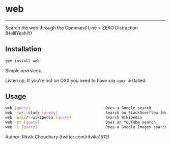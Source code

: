 web
===
-----------------------------------

Search the web through the Command Line = ZERO Distraction (HelllYeah!!!)

Installation
------------
```sh
gem install web
```
Simple and sleek.

Listen up, If you're not on OSX you need to have ```xdg-open``` installed.

Usage
-----
```sh
web [query]                                 Does a Google search
web -so/--stack [query]                     Search on StackOverflow (HellYeah!)
web -wiki/--wikipedia [query]               Search Wikipedia
web -yt [query]                             Does an YouTube search
web -i [query]                              Does a Google Images search

```
Author: Ritvik Choudhary (twitter.com/ritvikc1512)